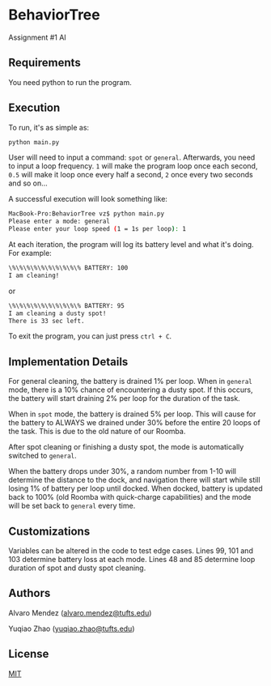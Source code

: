 # BehaviorTree
Assignment #1 AI

## Requirements
You need python to run the program. 

## Execution

To run, it's as simple as:
```bash
python main.py
```

User will need to input a command: `spot` or `general`. Afterwards, you need to input a loop frequency. `1` will make the program loop once each second, `0.5` will make it loop once every half a second, `2` once every two seconds and so on...

A successful execution will look something like:

```bash
MacBook-Pro:BehaviorTree vz$ python main.py 
Please enter a mode: general
Please enter your loop speed (1 = 1s per loop): 1
```

At each iteration, the program will log its battery level and what it's doing. For example:

```bash
\%\%\%\%\%\%\%\%\%\% BATTERY: 100
I am cleaning!
```

or

```bash
\%\%\%\%\%\%\%\%\%\% BATTERY: 95
I am cleaning a dusty spot!
There is 33 sec left.
```

To exit the program, you can just press `ctrl + C`.

## Implementation Details

For general cleaning, the battery is drained 1% per loop. When in `general` mode, there is a 10% chance of encountering a dusty spot. If this occurs, the battery will start draining 2% per loop for the duration of the task.

When in `spot` mode, the battery is drained 5% per loop. This will cause for the battery to ALWAYS we drained under 30% before the entire 20 loops of the task. This is due to the old nature of our Roomba.

After spot cleaning or finishing a dusty spot, the mode is automatically switched to `general`.

When the battery drops under 30%, a random number from 1-10 will determine the distance to the dock, and navigation there will start while still losing 1% of battery per loop until docked. When docked, battery is updated back to 100% (old Roomba with quick-charge capabilities) and the mode will be set back to `general` every time.

## Customizations

Variables can be altered in the code to test edge cases. Lines 99, 101 and 103 determine battery loss at each mode. Lines 48 and 85 determine loop duration of spot and dusty spot cleaning.

## Authors

Alvaro Mendez ([alvaro.mendez@tufts.edu](mailto:alvaro.mendez@tufts.edu))

Yuqiao Zhao ([yuqiao.zhao@tufts.edu](mailto:yuqiao.zhao@tufts.edu))

## License
[MIT](https://choosealicense.com/licenses/mit/)